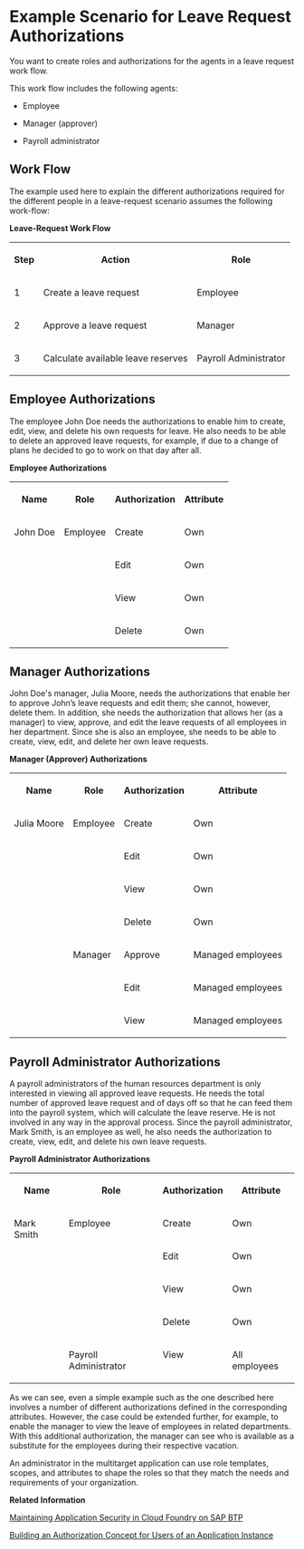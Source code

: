 <!-- loio4b110625a46d4df290009813c309ccfb -->

# Example Scenario for Leave Request Authorizations

You want to create roles and authorizations for the agents in a leave request work flow.

This work flow includes the following agents:

-   Employee

-   Manager \(approver\)

-   Payroll administrator




## Work Flow

The example used here to explain the different authorizations required for the different people in a leave-request scenario assumes the following work-flow:

**Leave-Request Work Flow**


<table>
<tr>
<th valign="top">

Step

</th>
<th valign="top">

Action

</th>
<th valign="top">

Role

</th>
</tr>
<tr>
<td valign="top">

1

</td>
<td valign="top">

Create a leave request

</td>
<td valign="top">

Employee

</td>
</tr>
<tr>
<td valign="top">

2

</td>
<td valign="top">

Approve a leave request

</td>
<td valign="top">

Manager

</td>
</tr>
<tr>
<td valign="top">

3

</td>
<td valign="top">

Calculate available leave reserves

</td>
<td valign="top">

Payroll Administrator

</td>
</tr>
</table>



## Employee Authorizations

The employee John Doe needs the authorizations to enable him to create, edit, view, and delete his own requests for leave. He also needs to be able to delete an approved leave requests, for example, if due to a change of plans he decided to go to work on that day after all.

**Employee Authorizations**


<table>
<tr>
<th valign="top">

Name

</th>
<th valign="top">

Role

</th>
<th valign="top">

Authorization

</th>
<th valign="top">

Attribute

</th>
</tr>
<tr>
<td valign="top" rowspan="4">

John Doe

</td>
<td valign="top" rowspan="4">

Employee

</td>
<td valign="top">

Create

</td>
<td valign="top">

Own

</td>
</tr>
<tr>
<td valign="top">

Edit

</td>
<td valign="top">

Own

</td>
</tr>
<tr>
<td valign="top">

View

</td>
<td valign="top">

Own

</td>
</tr>
<tr>
<td valign="top">

Delete

</td>
<td valign="top">

Own

</td>
</tr>
</table>



## Manager Authorizations

John Doe's manager, Julia Moore, needs the authorizations that enable her to approve John’s leave requests and edit them; she cannot, however, delete them. In addition, she needs the authorization that allows her \(as a manager\) to view, approve, and edit the leave requests of all employees in her department. Since she is also an employee, she needs to be able to create, view, edit, and delete her own leave requests.

**Manager \(Approver\) Authorizations**


<table>
<tr>
<th valign="top">

Name

</th>
<th valign="top">

Role

</th>
<th valign="top">

Authorization

</th>
<th valign="top">

Attribute

</th>
</tr>
<tr>
<td valign="top" rowspan="7">

Julia Moore

</td>
<td valign="top" rowspan="4">

Employee

</td>
<td valign="top">

Create

</td>
<td valign="top">

Own

</td>
</tr>
<tr>
<td valign="top">

Edit

</td>
<td valign="top">

Own

</td>
</tr>
<tr>
<td valign="top">

View

</td>
<td valign="top">

Own

</td>
</tr>
<tr>
<td valign="top">

Delete

</td>
<td valign="top">

Own

</td>
</tr>
<tr>
<td valign="top" rowspan="3">

Manager

</td>
<td valign="top">

Approve

</td>
<td valign="top">

Managed employees

</td>
</tr>
<tr>
<td valign="top">

Edit

</td>
<td valign="top">

Managed employees

</td>
</tr>
<tr>
<td valign="top">

View

</td>
<td valign="top">

Managed employees

</td>
</tr>
</table>



## Payroll Administrator Authorizations

A payroll administrators of the human resources department is only interested in viewing all approved leave requests. He needs the total number of approved leave request and of days off so that he can feed them into the payroll system, which will calculate the leave reserve. He is not involved in any way in the approval process. Since the payroll administrator, Mark Smith, is an employee as well, he also needs the authorization to create, view, edit, and delete his own leave requests.

**Payroll Administrator Authorizations**


<table>
<tr>
<th valign="top">

Name

</th>
<th valign="top">

Role

</th>
<th valign="top">

Authorization

</th>
<th valign="top">

Attribute

</th>
</tr>
<tr>
<td valign="top" rowspan="5">

Mark Smith

</td>
<td valign="top" rowspan="4">

Employee

</td>
<td valign="top">

Create

</td>
<td valign="top">

Own

</td>
</tr>
<tr>
<td valign="top">

Edit

</td>
<td valign="top">

Own

</td>
</tr>
<tr>
<td valign="top">

View

</td>
<td valign="top">

Own

</td>
</tr>
<tr>
<td valign="top">

Delete

</td>
<td valign="top">

Own

</td>
</tr>
<tr>
<td valign="top">

Payroll Administrator

</td>
<td valign="top">

View

</td>
<td valign="top">

All employees

</td>
</tr>
</table>



As we can see, even a simple example such as the one described here involves a number of different authorizations defined in the corresponding attributes. However, the case could be extended further, for example, to enable the manager to view the leave of employees in related departments. With this additional authorization, the manager can see who is available as a substitute for the employees during their respective vacation.

An administrator in the multitarget application can use role templates, scopes, and attributes to shape the roles so that they match the needs and requirements of your organization.

**Related Information**  


[Maintaining Application Security in Cloud Foundry on SAP BTP](maintaining-application-security-in-cloud-foundry-on-sap-btp-35d910e.md "Set up the security components required in the context of multitarget applications on SAP BTP .")

[Building an Authorization Concept for Users of an Application Instance](building-an-authorization-concept-for-users-of-an-application-instance-0dd773f.md "Business users in an SAP HANA multitarget application should have different authorizations because they work in different jobs.")

